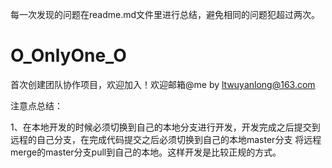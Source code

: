 每一次发现的问题在readme.md文件里进行总结，避免相同的问题犯超过两次。

# O_OnlyOne_O
首次创建团队协作项目，欢迎加入！欢迎邮箱@me by ltwuyanlong@163.com

注意点总结：

  1、在本地开发的时候必须切换到自己的本地分支进行开发，开发完成之后提交到远程的自己分支，在完成代码提交之后必须切换到自己的本地master分支
    将远程merge的master分支pull到自己的本地。这样开发是比较正规的方式。

  